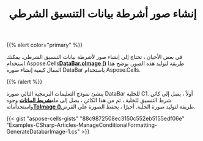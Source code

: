 ﻿---
title: إنشاء صور أشرطة بيانات التنسيق الشرطي
type: docs
weight: 40
url: /ar/net/generate-conditional-formatting-databars-images/
---
{{% alert color="primary" %}}

 في بعض الأحيان ، تحتاج إلى إنشاء صور لأشرطة بيانات التنسيق الشرطي. يمكنك استخدام Aspose.Cells[**DataBar.oImage ()**](https://reference.aspose.com/cells/net/aspose.cells/databar/methods/toimage) طريقة لتوليد هذه الصور. يوضح هذا المقال كيفية إنشاء صورة DataBar باستخدام Aspose.Cells.

{{% /alert %}}

ينشئ نموذج التعليمات البرمجية التالي صورة DataBar للخلية C1. أولاً ، يصل إلى كائن شرط التنسيق للخلية ، ثم من هذا الكائن ، يصل إلى ملف[**شريط البيانات**](https://reference.aspose.com/cells/net/aspose.cells/databar) وجوه واستخداماته[**ToImage ()**](https://reference.aspose.com/cells/net/aspose.cells/databar/methods/toimage)طريقة لتوليد صورة الخلية. أخيرًا ، يحفظ الصورة على القرص.

{{< gist "aspose-cells-gists" "88c9872508ec3150c552eb5155edf06e" "Examples-CSharp-Articles-ManageConditionalFormatting-GenerateDatabarImage-1.cs" >}}
